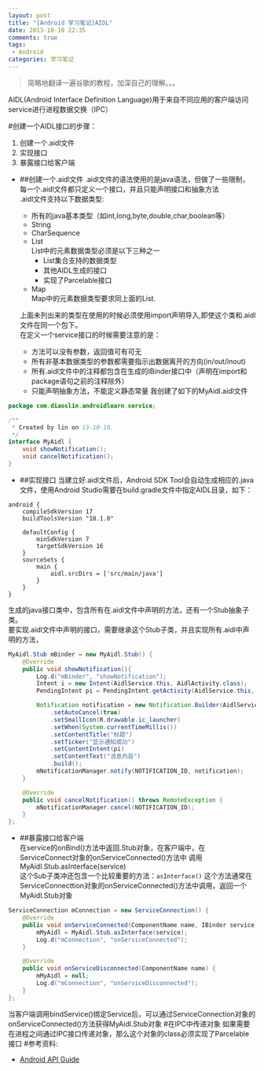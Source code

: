 ```yaml
---
layout: post
title: "[Android 学习笔记]AIDL"
date: 2013-10-10 22:35
comments: true
tags:
 - Android
categories: 学习笔记
---
```


>简略地翻译一遍谷歌的教程，加深自己的理解。。。   

AIDL(Android Interface Definition Language)用于来自不同应用的客户端访问service进行进程数据交换（IPC）
<!--more-->
#创建一个AIDL接口的步骤：
1. 创建一个.aidl文件
2. 实现接口
3. 暴露接口给客户端
 * ##创建一个.aidl文件
    .aidl文件的语法使用的是java语法，但做了一些限制，每一个.aidl文件都只定义一个接口，并且只能声明接口和抽象方法   
    .aidl文件支持以下数据类型:
    * 所有的java基本类型（如int,long,byte,double,char,boolean等）
    * String
    * CharSequence
    * List  
      List中的元素数据类型必须是以下三种之一  
        * List集合支持的数据类型
        * 其他AIDL生成的接口
        * 实现了Parcelable接口
    * Map  
      Map中的元素数据类型要求同上面的List.
    
    上面未列出来的类型在使用的时候必须使用import声明导入,即使这个类和.aidl文件在同一个包下。  
    在定义一个service接口的时候需要注意的是：
      * 方法可以没有参数，返回值可有可无
      * 所有非基本数据类型的参数都需要指示出数据离开的方向(in/out/inout)
      * 所有.aidl文件中的注释都包含在生成的IBinder接口中（声明在import和package语句之前的注释除外）
      * 只能声明抽象方法，不能定义静态常量
    我创建了如下的MyAidl.aidl文件
```java
package com.diaoslin.androidlearn.service;

/**
 * Created by lin on 13-10-10.
 */
interface MyAidl {
    void showNotification();
    void cancelNotification();
}
```
 * ##实现接口
   当建立好.aidl文件后，Android SDK Tool会自动生成相应的.java文件，使用Android Studio需要在build.gradle文件中指定AIDL目录，如下：    
```
android {
    compileSdkVersion 17
    buildToolsVersion "18.1.0"

    defaultConfig {
        minSdkVersion 7
        targetSdkVersion 16
    }
    sourceSets {
        main {
            aidl.srcDirs = ['src/main/java']
        }
    }
}
```
  生成的java接口类中，包含所有在.aidl文件中声明的方法，还有一个Stub抽象子类。  
  要实现.aidl文件中声明的接口，需要继承这个Stub子类，并且实现所有.aidl中声明的方法，
```java
MyAidl.Stub mBinder = new MyAidl.Stub() {
	@Override
	public void showNotification(){
	    Log.d("mBinder", "showNotification");
	    Intent i = new Intent(AidlService.this, AidlActivity.class);
	    PendingIntent pi = PendingIntent.getActivity(AidlService.this, 0, i, 0);

	    Notification notification = new Notification.Builder(AidlService.this)
		    .setAutoCancel(true)
		    .setSmallIcon(R.drawable.ic_launcher)
		    .setWhen(System.currentTimeMillis())
		    .setContentTitle("标题")
		    .setTicker("显示通知成功")
		    .setContentIntent(pi)
		    .setContentText("消息内容")
		    .build();
	    mNotificationManager.notify(NOTIFICATION_ID, notification);
	}

	@Override
	public void cancelNotification() throws RemoteException {
	    mNotificationManager.cancel(NOTIFICATION_ID);
	}
};
```

 * ##暴露接口给客户端  
  在service的onBind()方法中返回.Stub对象，在客户端中，在ServiceConnect对象的onServiceConnected()方法中
调用MyAidl.Stub.asInterface(service)  
这个Sub子类冲还包含一个比较重要的方法：`asInterface()`
这个方法通常在ServiceConnecttion对象的onServiceConnected()方法中调用，返回一个MyAidl.Stub对象  
```java
ServiceConnection mConnection = new ServiceConnection() {
    @Override
    public void onServiceConnected(ComponentName name, IBinder service) {
        mMyAidl = MyAidl.Stub.asInterface(service);
        Log.d("mConnection", "onServiceConnected");
    }

    @Override
    public void onServiceDisconnected(ComponentName name) {
        mMyAidl = null;
        Log.d("mConnection", "onServiceDisconnected");
    }
};
```
当客户端调用bindService()绑定Service后，可以通过ServiceConnection对象的onServiceConnected()方法获得MyAidl.Stub对象
#在IPC中传递对象
  如果需要在进程之间通过IPC接口传递对象，那么这个对象的class必须实现了Parcelable接口
#参考资料:
   * [Android API Guide](http://developer.android.com/guide/components/aidl.html)
